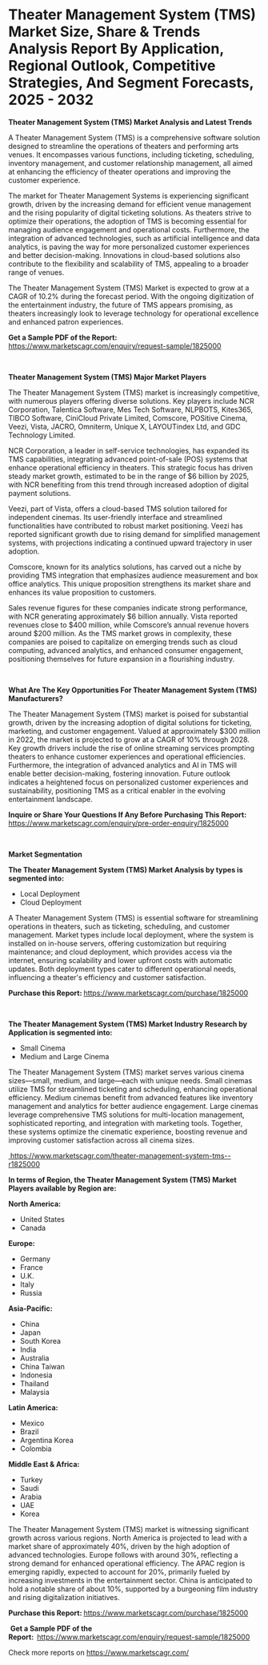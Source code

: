 <p><h1>Theater Management System (TMS) Market Size, Share & Trends Analysis Report By Application, Regional Outlook, Competitive Strategies, And Segment Forecasts, 2025 - 2032</h1></p><p><strong>Theater Management System (TMS) Market Analysis and Latest Trends</strong></p>
<p><p>A Theater Management System (TMS) is a comprehensive software solution designed to streamline the operations of theaters and performing arts venues. It encompasses various functions, including ticketing, scheduling, inventory management, and customer relationship management, all aimed at enhancing the efficiency of theater operations and improving the customer experience.</p><p>The market for Theater Management Systems is experiencing significant growth, driven by the increasing demand for efficient venue management and the rising popularity of digital ticketing solutions. As theaters strive to optimize their operations, the adoption of TMS is becoming essential for managing audience engagement and operational costs. Furthermore, the integration of advanced technologies, such as artificial intelligence and data analytics, is paving the way for more personalized customer experiences and better decision-making. Innovations in cloud-based solutions also contribute to the flexibility and scalability of TMS, appealing to a broader range of venues.</p><p>The Theater Management System (TMS) Market is expected to grow at a CAGR of 10.2% during the forecast period. With the ongoing digitization of the entertainment industry, the future of TMS appears promising, as theaters increasingly look to leverage technology for operational excellence and enhanced patron experiences.</p></p>
<p><strong>Get a Sample PDF of the Report:&nbsp;</strong> <a href="https://www.marketscagr.com/enquiry/request-sample/1825000?utm_campaign=2650&utm_medium=2&utm_source=Github&utm_content=ia&utm_term=11032025&utm_id=theater-management-system-tms">https://www.marketscagr.com/enquiry/request-sample/1825000</a></p>
<p>&nbsp;</p>
<p><strong>Theater Management System (TMS) Major Market Players</strong></p>
<p><p>The Theater Management System (TMS) market is increasingly competitive, with numerous players offering diverse solutions. Key players include NCR Corporation, Talentica Software, Mes Tech Software, NLPBOTS, Kites365, TIBCO Software, CiniCloud Private Limited, Comscore, POSitive Cinema, Veezi, Vista, JACRO, Omniterm, Unique X, LAYOUTindex Ltd, and GDC Technology Limited.</p><p>NCR Corporation, a leader in self-service technologies, has expanded its TMS capabilities, integrating advanced point-of-sale (POS) systems that enhance operational efficiency in theaters. This strategic focus has driven steady market growth, estimated to be in the range of $6 billion by 2025, with NCR benefiting from this trend through increased adoption of digital payment solutions.</p><p>Veezi, part of Vista, offers a cloud-based TMS solution tailored for independent cinemas. Its user-friendly interface and streamlined functionalities have contributed to robust market positioning. Veezi has reported significant growth due to rising demand for simplified management systems, with projections indicating a continued upward trajectory in user adoption.</p><p>Comscore, known for its analytics solutions, has carved out a niche by providing TMS integration that emphasizes audience measurement and box office analytics. This unique proposition strengthens its market share and enhances its value proposition to customers.</p><p>Sales revenue figures for these companies indicate strong performance, with NCR generating approximately $6 billion annually. Vista reported revenues close to $400 million, while Comscore’s annual revenue hovers around $200 million. As the TMS market grows in complexity, these companies are poised to capitalize on emerging trends such as cloud computing, advanced analytics, and enhanced consumer engagement, positioning themselves for future expansion in a flourishing industry.</p></p>
<p>&nbsp;</p>
<p><strong>What Are The Key Opportunities For Theater Management System (TMS) Manufacturers?</strong></p>
<p><p>The Theater Management System (TMS) market is poised for substantial growth, driven by the increasing adoption of digital solutions for ticketing, marketing, and customer engagement. Valued at approximately $300 million in 2022, the market is projected to grow at a CAGR of 10% through 2028. Key growth drivers include the rise of online streaming services prompting theaters to enhance customer experiences and operational efficiencies. Furthermore, the integration of advanced analytics and AI in TMS will enable better decision-making, fostering innovation. Future outlook indicates a heightened focus on personalized customer experiences and sustainability, positioning TMS as a critical enabler in the evolving entertainment landscape.</p></p>
<p><strong>Inquire or Share Your Questions If Any Before Purchasing This Report:</strong> <a href="https://www.marketscagr.com/enquiry/pre-order-enquiry/1825000?utm_campaign=2650&utm_medium=2&utm_source=Github&utm_content=ia&utm_term=11032025&utm_id=theater-management-system-tms">https://www.marketscagr.com/enquiry/pre-order-enquiry/1825000</a></p>
<p>&nbsp;</p>
<p><strong>Market Segmentation</strong></p>
<p><strong>The Theater Management System (TMS) Market Analysis by types is segmented into:</strong></p>
<p><ul><li>Local Deployment</li><li>Cloud Deployment</li></ul></p>
<p><p>A Theater Management System (TMS) is essential software for streamlining operations in theaters, such as ticketing, scheduling, and customer management. Market types include local deployment, where the system is installed on in-house servers, offering customization but requiring maintenance; and cloud deployment, which provides access via the internet, ensuring scalability and lower upfront costs with automatic updates. Both deployment types cater to different operational needs, influencing a theater's efficiency and customer satisfaction.</p></p>
<p><strong>Purchase this Report:&nbsp;</strong><a href="https://www.marketscagr.com/purchase/1825000?utm_campaign=2650&utm_medium=2&utm_source=Github&utm_content=ia&utm_term=11032025&utm_id=theater-management-system-tms">https://www.marketscagr.com/purchase/1825000</a></p>
<p>&nbsp;</p>
<p><strong>The Theater Management System (TMS) Market Industry Research by Application is segmented into:</strong></p>
<p><ul><li>Small Cinema</li><li>Medium and Large Cinema</li></ul></p>
<p><p>The Theater Management System (TMS) market serves various cinema sizes—small, medium, and large—each with unique needs. Small cinemas utilize TMS for streamlined ticketing and scheduling, enhancing operational efficiency. Medium cinemas benefit from advanced features like inventory management and analytics for better audience engagement. Large cinemas leverage comprehensive TMS solutions for multi-location management, sophisticated reporting, and integration with marketing tools. Together, these systems optimize the cinematic experience, boosting revenue and improving customer satisfaction across all cinema sizes.</p></p>
<p><a href="https://www.marketscagr.com/theater-management-system-tms--r1825000?utm_campaign=2650&utm_medium=2&utm_source=Github&utm_content=ia&utm_term=11032025&utm_id=theater-management-system-tms">&nbsp;https://www.marketscagr.com/theater-management-system-tms--r1825000</a></p>
<p><strong>In terms of Region, the Theater Management System (TMS) Market Players available by Region are:</strong></p>
<p>
    <p> <strong> North America: </strong>
        <ul>
            <li>United States</li>
            <li>Canada</li>
        </ul>
        </p> 
    <p> <strong> Europe: </strong>
        <ul>
            <li>Germany</li>
            <li>France</li>
            <li>U.K.</li>
            <li>Italy</li>
            <li>Russia</li>
        </ul>
        </p> 
    <p> <strong> Asia-Pacific: </strong>
        <ul>
            <li>China</li>
            <li>Japan</li>
            <li>South Korea</li>
            <li>India</li>
            <li>Australia</li>
            <li>China Taiwan</li>
            <li>Indonesia</li>
            <li>Thailand</li>
            <li>Malaysia</li>
        </ul>
        </p> 
    <p> <strong> Latin America: </strong>
        <ul>
            <li>Mexico</li>
            <li>Brazil</li>
            <li>Argentina Korea</li>
            <li>Colombia</li>
        </ul>
        </p> 
    <p> <strong> Middle East & Africa: </strong>
        <ul>
            <li>Turkey</li>
            <li>Saudi</li>
            <li>Arabia</li>
            <li>UAE</li>
            <li>Korea</li>
        </ul>
    </p>
    </p>
<p><p>The Theater Management System (TMS) market is witnessing significant growth across various regions. North America is projected to lead with a market share of approximately 40%, driven by the high adoption of advanced technologies. Europe follows with around 30%, reflecting a strong demand for enhanced operational efficiency. The APAC region is emerging rapidly, expected to account for 20%, primarily fueled by increasing investments in the entertainment sector. China is anticipated to hold a notable share of about 10%, supported by a burgeoning film industry and rising digitalization initiatives.</p></p>
<p><strong>Purchase this Report: </strong><a href="https://www.marketscagr.com/purchase/1825000?utm_campaign=2650&utm_medium=2&utm_source=Github&utm_content=ia&utm_term=11032025&utm_id=theater-management-system-tms">https://www.marketscagr.com/purchase/1825000</a></p>
<p>&nbsp;<strong>Get a Sample PDF of the Report:&nbsp;&nbsp;</strong><a href="https://www.marketscagr.com/enquiry/request-sample/1825000?utm_campaign=2650&utm_medium=2&utm_source=Github&utm_content=ia&utm_term=11032025&utm_id=theater-management-system-tms">https://www.marketscagr.com/enquiry/request-sample/1825000</a></p>
<p><strong></strong></p>
<p>Check more reports on <a href="https://www.marketscagr.com/?utm_campaign=2650&utm_medium=2&utm_source=Github&utm_content=ia&utm_term=11032025&utm_id=theater-management-system-tms">https://www.marketscagr.com/</a></p>